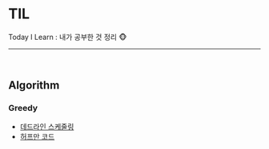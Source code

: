 # TIL
Today I Learn : 내가 공부한 것 정리 🐵

---
<br>

## Algorithm

### Greedy
* [데드라인 스케줄링](https://github.com/komplamoose/TIL/blob/main/Algorithm/Greedy/deadlineSchedule.md)
* [허프만 코드](https://github.com/komplamoose/TIL/blob/main/Algorithm/Greedy/huffmanCode.md)

